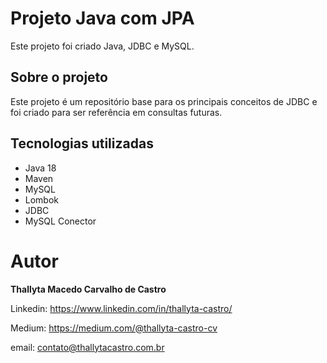 # Projeto Java com JPA


Este projeto foi criado Java, JDBC e MySQL.

## Sobre o projeto

Este projeto é um repositório base para os principais conceitos de JDBC e foi criado para ser referência em consultas futuras.

## Tecnologias utilizadas

- Java 18
- Maven
- MySQL
- Lombok
- JDBC
- MySQL Conector

# Autor
<b>Thallyta Macedo Carvalho de Castro</b>

Linkedin: https://www.linkedin.com/in/thallyta-castro/

Medium: https://medium.com/@thallyta-castro-cv

email: contato@thallytacastro.com.br
